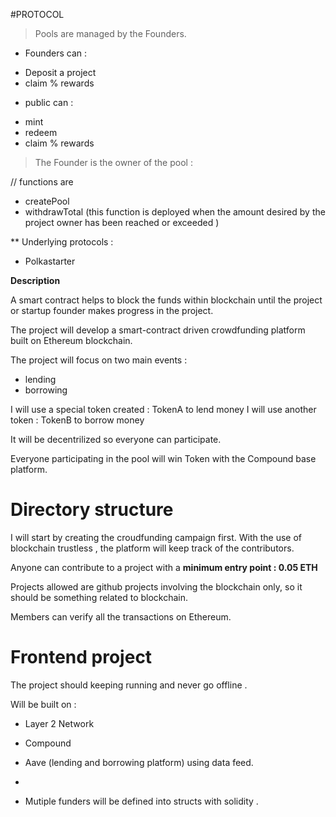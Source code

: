 #PROTOCOL 




> Pools are managed by the Founders. 

* Founders can : 

- Deposit a project 
- claim % rewards 


* public can : 

- mint 
- redeem
- claim % rewards 

> The Founder is the owner of the pool :

// functions are 

- createPool
- withdrawTotal (this function is deployed when the amount desired by the project owner has been reached or exceeded ) 

** Underlying protocols : 

- Polkastarter 








<strong> Description </strong> 


A smart contract helps to block the funds within blockchain until the project or startup founder makes progress in the project.

The project will develop a smart-contract driven crowdfunding platform built on Ethereum blockchain. 

The project will focus on two main events : 

- lending 
- borrowing 

I will use a special token created : TokenA to lend money 
I will use another token : TokenB to borrow money 

It will be decentrilized so everyone can participate. 

Everyone participating in the pool will win Token with the Compound base platform. 



<h1> Directory structure </h1> 

I will start by creating the croudfunding campaign first. 
With the use of blockchain trustless , the platform will keep track of the contributors. 


Anyone can contribute to a project with a <strong> minimum entry point : 0.05 ETH </strong> 

Projects allowed are github projects involving the blockchain only, so it should be something related to blockchain.

Members can verify all the transactions on Ethereum. 







<h1> Frontend project </h1> 

The project should keeping running and never go offline .

Will be built on : 

- Layer 2 Network 
- Compound 
- Aave (lending and borrowing platform) using data feed. 
- 

- Mutiple funders will be defined into structs with solidity . 







